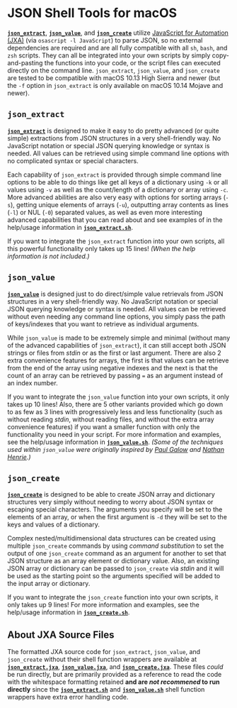 # JSON Shell Tools for macOS

[**`json_extract`**](#json_extract), [**`json_value`**](#json_value), and [**`json_create`**](#json_create) utilize [JavaScript for Automation (JXA)](https://developer.apple.com/library/archive/releasenotes/InterapplicationCommunication/RN-JavaScriptForAutomation/Articles/Introduction.html) (via `osascript -l JavaScript`) to parse JSON, so no external dependencies are required and are all fully compatible with all `sh`, `bash`, and `zsh` scripts. They can all be integrated into your own scripts by simply copy-and-pasting the functions into your code, or the script files can executed directly on the command line. `json_extract`, `json_value`, and `json_create` are tested to be compatible with macOS 10.13 High Sierra and newer (but the `-f` option in `json_extract` is only available on macOS 10.14 Mojave and newer).

## `json_extract`

[**`json_extract`**](https://randomapplications.com/json_extract) is designed to make it easy to do pretty advanced (or quite simple) extractions from JSON structures in a very shell-friendly way. No JavaScript notation or special JSON querying knowledge or syntax is needed. All values can be retrieved using simple command line options with no complicated syntax or special characters.

Each capability of `json_extract` is provided through simple command line options to be able to do things like get all keys of a dictionary using `-k` or all values using `-v` as well as the count/length of a dictionary or array using `-c`. More advanced abilities are also very easy with options for sorting arrays (`-s`), getting unique elements of arrays (`-u`), outputting array contents as lines (`-l`) or NUL (`-0`) separated values, as well as even more interesting advanced capabilities that you can read about and see examples of in the help/usage information in [**`json_extract.sh`**](https://randomapplications.com/json_extract).

If you want to integrate the `json_extract` function into your own scripts, all this powerful functionality only takes up 15 lines! *(When the help information is not included.)*

## `json_value`

[**`json_value`**](https://randomapplications.com/json_value) is designed just to do direct/simple value retrievals from JSON structures in a very shell-friendly way. No JavaScript notation or special JSON querying knowledge or syntax is needed. All values can be retrieved without even needing any command line options, you simply pass the path of keys/indexes that you want to retrieve as individual arguments.

While `json_value` is made to be extremely simple and minimal (without many of the advanced capabilities of `json_extract`), it can still accept both JSON strings or files from *stdin* or as the first or last argument. There are also 2 extra convenience features for arrays, the first is that values can be retrieve from the end of the array using negative indexes and the next is that the count of an array can be retrieved by passing `=` as an argument instead of an index number.

If you want to integrate the `json_value` function into your own scripts, it only takes up 10 lines! Also, there are 5 other variants provided which go down to as few as 3 lines with progressively less and less functionality (such as without reading *stdin*, without reading files, and without the extra array convenience features) if you want a smaller function with only the functionality you need in your script. For more information and examples, see the help/usage information in [**`json_value.sh`**](https://randomapplications.com/json_value). *(Some of the techniques used within `json_value` were originally inspired by [Paul Galow](https://paulgalow.com/how-to-work-with-json-api-data-in-macos-shell-scripts) and [Nathan Henrie](https://twitter.com/n8henrie/status/1529513429203300352).)*

## `json_create`

[**`json_create`**](https://randomapplications.com/json_create) is designed to be able to create JSON array and dictionary structures very simply without needing to worry about JSON syntax or escaping special characters. The arguments you specify will be set to the elements of an array, or when the first argument is `-d` they will be set to the keys and values of a dictionary.

Complex nested/multidimensional data structures can be created using multiple `json_create` commands by using *command substitution* to set the output of one `json_create` command as an argument for another to set that JSON structure as an array element or dictionary value. Also, an existing JSON array or dictionary can be passed to `json_create` via *stdin* and it will be used as the starting point so the arguments specified will be added to the input array or dictionary.

If you want to integrate the `json_create` function into your own scripts, it only takes up 9 lines! For more information and examples, see the help/usage information in [**`json_create.sh`**](https://randomapplications.com/json_create).

## About JXA Source Files

The formatted JXA source code for `json_extract`, `json_value`, and `json_create` without their shell function wrappers are available at [**`json_extract.jxa`**](https://github.com/RandomApplications/JSON-Shell-Tools-for-macOS/blob/main/JXA%20Source%20Files/json_extract.jxa), [**`json_value.jxa`**](https://github.com/RandomApplications/JSON-Shell-Tools-for-macOS/blob/main/JXA%20Source%20Files/json_value.jxa), and [**`json_create.jxa`**](https://github.com/RandomApplications/JSON-Shell-Tools-for-macOS/blob/main/JXA%20Source%20Files/json_create.jxa). These files *could* be run directly, but are primarily provided as a reference to read the code with the whitespace formatting retained **and are *not recommened* to run directly** since the [**`json_extract.sh`**](https://randomapplications.com/json_extract) and [**`json_value.sh`**](https://randomapplications.com/json_value) shell function wrappers have extra error handling code.
